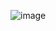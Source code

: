 ![image](https://github.com/olatunde222/Book-Reader-App/assets/115417709/d78a2230-a01e-444f-8613-4eebc53381b4)
